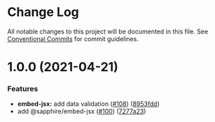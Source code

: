 # Change Log

All notable changes to this project will be documented in this file.
See [Conventional Commits](https://conventionalcommits.org) for commit guidelines.

# 1.0.0 (2021-04-21)

### Features

-   **embed-jsx:** add data validation ([#108](https://github.com/sapphire-project/utilities/issues/108)) ([8953fdd](https://github.com/sapphire-project/utilities/commit/8953fdd266785f37cafaf90ab7c79ab9060411ad))
-   add @sapphire/embed-jsx ([#100](https://github.com/sapphire-project/utilities/issues/100)) ([7277a23](https://github.com/sapphire-project/utilities/commit/7277a236015236ed8e81b7882875410facc4ce17))

